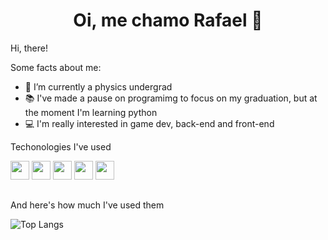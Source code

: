 <h1 align="center">Oi, me chamo Rafael 👋</h1>

Hi, there!

Some facts about me:

- 🔭 I’m currently a physics undergrad
- 📚 I've made a pause on programimg to focus on my graduation, but at the moment I'm learning python
- 💻 I'm really interested in game dev, back-end and front-end


Techonologies I've used

<div>
<img src="https://cdn.jsdelivr.net/gh/devicons/devicon/icons/python/python-original.svg" height=30 width=30 />
<img src="https://cdn.jsdelivr.net/gh/devicons/devicon/icons/csharp/csharp-original.svg" height=30 width=30 />
<img src="https://cdn.jsdelivr.net/gh/devicons/devicon/icons/javascript/javascript-original.svg" height=30 width=30 />
<img src="https://cdn.jsdelivr.net/gh/devicons/devicon/icons/html5/html5-original.svg" height=30 width=30 />
<img src="https://cdn.jsdelivr.net/gh/devicons/devicon/icons/css3/css3-original.svg" height=30 width=30 />
</div>

##

And here's how much I've used them

![Top Langs](https://github-readme-stats.vercel.app/api/top-langs/?username=sRafak&layout=compact)

<!--
**sRafak/sRafak** is a ✨ _special_ ✨ repository because its `README.md` (this file) appears on your GitHub profile.

Here are some ideas to get you started:

- 🔭 I’m currently working on ...
- 🌱 I’m currently learning ...
- 👯 I’m looking to collaborate on ...
- 🤔 I’m looking for help with ...
- 💬 Ask me about ...
- 📫 How to reach me: ...
- 😄 Pronouns: ...
- ⚡ Fun fact: ...
-->
